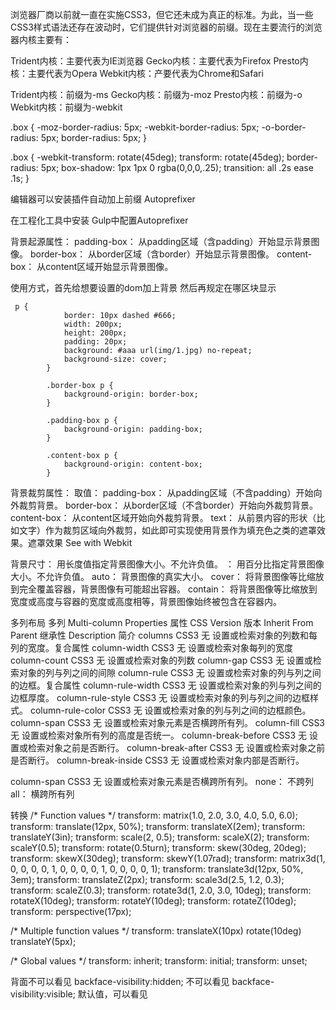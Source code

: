 浏览器厂商以前就一直在实施CSS3，但它还未成为真正的标准。为此，当一些CSS3样式语法还存在波动时，它们提供针对浏览器的前缀。现在主要流行的浏览器内核主要有：


Trident内核：主要代表为IE浏览器
Gecko内核：主要代表为Firefox
Presto内核：主要代表为Opera
Webkit内核：产要代表为Chrome和Safari


Trident内核：前缀为-ms
Gecko内核：前缀为-moz
Presto内核：前缀为-o
Webkit内核：前缀为-webkit


.box {
    -moz-border-radius: 5px;
    -webkit-border-radius: 5px;
    -o-border-radius: 5px;
    border-radius: 5px;
}

.box { -webkit-transform: rotate(45deg); transform: rotate(45deg); border-radius: 5px; box-shadow: 1px 1px 0 rgba(0,0,0,.25); transition: all .2s ease .1s; }


编辑器可以安装插件自动加上前缀
Autoprefixer

在工程化工具中安装
Gulp中配置Autoprefixer


背景起源属性：
padding-box：
从padding区域（含padding）开始显示背景图像。
border-box：
从border区域（含border）开始显示背景图像。
content-box：
从content区域开始显示背景图像。

使用方式，首先给想要设置的dom加上背景
然后再规定在哪区块显示

```
 p {
            border: 10px dashed #666;
            width: 200px;
            height: 200px;
            padding: 20px;
            background: #aaa url(img/1.jpg) no-repeat;
            background-size: cover;
        }
        
        .border-box p {
            background-origin: border-box;
        }
        
        .padding-box p {
            background-origin: padding-box;
        }
        
        .content-box p {
            background-origin: content-box;
        }
```

背景裁剪属性：
取值：
padding-box：
从padding区域（不含padding）开始向外裁剪背景。
border-box：
从border区域（不含border）开始向外裁剪背景。
content-box：
从content区域开始向外裁剪背景。
text：
从前景内容的形状（比如文字）作为裁剪区域向外裁剪，如此即可实现使用背景作为填充色之类的遮罩效果。遮罩效果 See with Webkit

背景尺寸：
用长度值指定背景图像大小。不允许负值。
<percentage>：
用百分比指定背景图像大小。不允许负值。
auto：
背景图像的真实大小。
cover：
将背景图像等比缩放到完全覆盖容器，背景图像有可能超出容器。
contain：
将背景图像等比缩放到宽度或高度与容器的宽度或高度相等，背景图像始终被包含在容器内。


多列布局
多列 Multi-column
Properties
属性	CSS Version
版本	Inherit From Parent
继承性	Description
简介
columns	CSS3	无	设置或检索对象的列数和每列的宽度。复合属性
column-width	CSS3	无	设置或检索对象每列的宽度
column-count	CSS3	无	设置或检索对象的列数
column-gap	CSS3	无	设置或检索对象的列与列之间的间隙
column-rule	CSS3	无	设置或检索对象的列与列之间的边框。复合属性
column-rule-width	CSS3	无	设置或检索对象的列与列之间的边框厚度。
column-rule-style	CSS3	无	设置或检索对象的列与列之间的边框样式。
column-rule-color	CSS3	无	设置或检索对象的列与列之间的边框颜色。
column-span	CSS3	无	设置或检索对象元素是否横跨所有列。
column-fill	CSS3	无	设置或检索对象所有列的高度是否统一。
column-break-before	CSS3	无	设置或检索对象之前是否断行。
column-break-after	CSS3	无	设置或检索对象之前是否断行。
column-break-inside	CSS3	无	设置或检索对象内部是否断行。


column-span	CSS3	无	设置或检索对象元素是否横跨所有列。
none：
不跨列
all：
横跨所有列


转换
/* Function values */
transform: matrix(1.0, 2.0, 3.0, 4.0, 5.0, 6.0);
transform: translate(12px, 50%);
transform: translateX(2em);
transform: translateY(3in);
transform: scale(2, 0.5);
transform: scaleX(2);
transform: scaleY(0.5);
transform: rotate(0.5turn);
transform: skew(30deg, 20deg);
transform: skewX(30deg);
transform: skewY(1.07rad);
transform: matrix3d(1, 0, 0, 0, 0, 1, 0, 0, 0, 0, 1, 0, 0, 0, 0, 1);
transform: translate3d(12px, 50%, 3em);
transform: translateZ(2px);
transform: scale3d(2.5, 1.2, 0.3);
transform: scaleZ(0.3);
transform: rotate3d(1, 2.0, 3.0, 10deg);
transform: rotateX(10deg);
transform: rotateY(10deg);
transform: rotateZ(10deg);
transform: perspective(17px);

/* Multiple function values */
transform: translateX(10px) rotate(10deg) translateY(5px);

/* Global values */
transform: inherit;
transform: initial;
transform: unset;

背面不可以看见
 backface-visibility:hidden; 不可以看见
 backface-visibility:visible; 默认值，可以看见